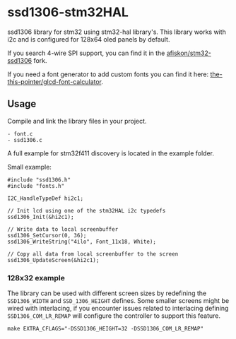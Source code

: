# ssd1306-stm32HAL
ssd1306 library for stm32 using stm32-hal library's.
This library works with i2c and is configured for 128x64 oled panels by default.

If you search 4-wire SPI support, you can find it in the [afiskon/stm32-ssd1306](https://github.com/afiskon/stm32-ssd1306) fork.

If you need a font generator to add custom fonts you can find it here: [the-this-pointer/glcd-font-calculator](https://github.com/the-this-pointer/glcd-font-calculator).

## Usage

Compile and link the library files in your project.

    - font.c 
    - ssd1306.c

A full example for stm32f411 discovery is located in the example folder.

Small example:

```
#include "ssd1306.h"
#include "fonts.h"

I2C_HandleTypeDef hi2c1;

// Init lcd using one of the stm32HAL i2c typedefs
ssd1306_Init(&hi2c1);

// Write data to local screenbuffer
ssd1306_SetCursor(0, 36);
ssd1306_WriteString("4ilo", Font_11x18, White);

// Copy all data from local screenbuffer to the screen
ssd1306_UpdateScreen(&hi2c1);

```

### 128x32 example
The library can be used with different screen sizes by redefining the `SSD1306_WIDTH` and `SSD_1306_HEIGHT` defines.
Some smaller screens might be wired with interlacing, if you encounter issues related to interlacing defining `SSD1306_COM_LR_REMAP` will configure the controller to support this feature.

```
make EXTRA_CFLAGS="-DSSD1306_HEIGHT=32 -DSSD1306_COM_LR_REMAP"
```

